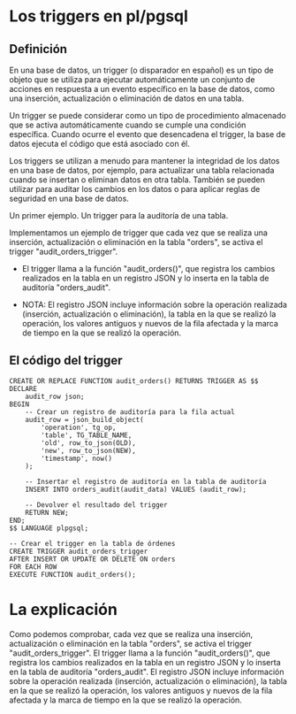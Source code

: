 # Los triggers en pl/pgsql

## Definición

En una base de datos, un trigger (o disparador en español) es un tipo de objeto que se utiliza para ejecutar automáticamente un conjunto de acciones en respuesta a un evento específico en la base de datos, como una inserción, actualización o eliminación de datos en una tabla.

Un trigger se puede considerar como un tipo de procedimiento almacenado que se activa automáticamente cuando se cumple una condición específica. Cuando ocurre el evento que desencadena el trigger, la base de datos ejecuta el código que está asociado con él.

Los triggers se utilizan a menudo para mantener la integridad de los datos en una base de datos, por ejemplo, para actualizar una tabla relacionada cuando se insertan o eliminan datos en otra tabla. También se pueden utilizar para auditar los cambios en los datos o para aplicar reglas de seguridad en una base de datos.

Un primer ejemplo. Un trigger para la auditoría de una tabla.

Implementamos un ejemplo de trigger que cada vez que se realiza una inserción, actualización o eliminación en la tabla "orders", se activa el trigger "audit_orders_trigger". 

* El trigger llama a la función "audit_orders()", que registra los cambios realizados en la tabla en un registro JSON y lo inserta en la tabla de auditoría "orders_audit". 

* NOTA: El registro JSON incluye información sobre la operación realizada (inserción, actualización o eliminación), la tabla en la que se realizó la operación, los valores antiguos y nuevos de la fila afectada y la marca de tiempo en la que se realizó la operación.

## El código del trigger

    CREATE OR REPLACE FUNCTION audit_orders() RETURNS TRIGGER AS $$
    DECLARE
        audit_row json;
    BEGIN
        -- Crear un registro de auditoría para la fila actual
        audit_row = json_build_object(
            'operation', tg_op,
            'table', TG_TABLE_NAME,
            'old', row_to_json(OLD),
            'new', row_to_json(NEW),
            'timestamp', now()
        );

        -- Insertar el registro de auditoría en la tabla de auditoría
        INSERT INTO orders_audit(audit_data) VALUES (audit_row);

        -- Devolver el resultado del trigger
        RETURN NEW;
    END;
    $$ LANGUAGE plpgsql;

    -- Crear el trigger en la tabla de órdenes
    CREATE TRIGGER audit_orders_trigger
    AFTER INSERT OR UPDATE OR DELETE ON orders
    FOR EACH ROW
    EXECUTE FUNCTION audit_orders();
    
# La explicación

Como podemos comprobar, cada vez que se realiza una inserción, actualización o eliminación en la tabla "orders", se activa el trigger "audit_orders_trigger". El trigger llama a la función "audit_orders()", que registra los cambios realizados en la tabla en un registro JSON y lo inserta en la tabla de auditoría "orders_audit". El registro JSON incluye información sobre la operación realizada (inserción, actualización o eliminación), la tabla en la que se realizó la operación, los valores antiguos y nuevos de la fila afectada y la marca de tiempo en la que se realizó la operación.
